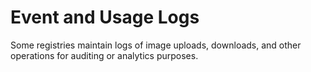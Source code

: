 # Event and Usage Logs

Some registries maintain logs of image uploads, downloads, and other operations for auditing or analytics purposes.
